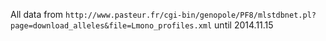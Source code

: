 All data from `http://www.pasteur.fr/cgi-bin/genopole/PF8/mlstdbnet.pl?page=download_alleles&file=Lmono_profiles.xml` until 2014.11.15
